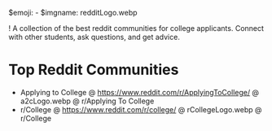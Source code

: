$emoji: -
$imgname: redditLogo.webp

! A collection of the best reddit communities for college applicants. Connect with other students, ask questions, and get advice.

# Top Reddit Communities

- Applying to College @ https://www.reddit.com/r/ApplyingToCollege/ @ a2cLogo.webp @ r/Applying To College
- r/College @ https://www.reddit.com/r/college/ @ rCollegeLogo.webp @ r/College